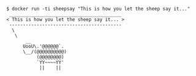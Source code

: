     $ docker run -ti sheepsay "This is how you let the sheep say it..."
     _________________________________________
    < This is how you let the sheep say it... >
     -----------------------------------------
      \
       \
           __
          UooU\.'@@@@@@`.
          \__/(@@@@@@@@@@)
               (@@@@@@@@)
               `YY~~~~YY'
                ||    ||
